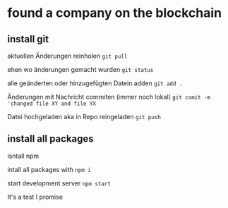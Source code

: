# found a company on the blockchain

## install git

aktuellen Änderungen reinholen ``git pull``

ehen wo änderungen gemacht wurden ``git status``

alle geänderten oder hinzugefügten Datein adden ``git add .``

Änderungen mit Nachricht commiten (immer noch lokal) ``git comit -m 'changed file XY and file YX``

Datei hochgeladen aka in Repo reingeladen ``git push``

## install all packages

isntall npm

intall all packages with ``npm i``

start development server  ``npm start``

It's a test I promise